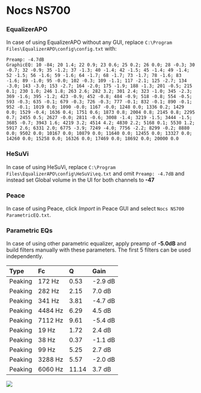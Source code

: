 # Nocs NS700

### EqualizerAPO
In case of using EqualizerAPO without any GUI, replace `C:\Program Files\EqualizerAPO\config\config.txt`
with:
```
Preamp: -4.7dB
GraphicEQ: 10 -84; 20 1.4; 22 0.9; 23 0.6; 25 0.2; 26 0.0; 28 -0.3; 30 -0.7; 32 -0.9; 35 -1.2; 37 -1.3; 40 -1.4; 42 -1.5; 45 -1.4; 49 -1.4; 52 -1.5; 56 -1.6; 59 -1.6; 64 -1.7; 68 -1.7; 73 -1.7; 78 -1.6; 83 -1.6; 89 -1.0; 95 -0.0; 102 -0.3; 109 -1.1; 117 -2.1; 125 -2.7; 134 -3.0; 143 -3.0; 153 -2.7; 164 -2.0; 175 -1.9; 188 -1.3; 201 -0.5; 215 0.1; 230 1.0; 246 1.8; 263 2.6; 282 3.2; 301 2.4; 323 -1.0; 345 -2.3; 369 -1.6; 395 -1.2; 423 -0.9; 452 -0.8; 484 -0.9; 518 -0.8; 554 -0.5; 593 -0.3; 635 -0.1; 679 -0.3; 726 -0.3; 777 -0.1; 832 -0.1; 890 -0.1; 952 -0.1; 1019 0.0; 1090 -0.0; 1167 -0.0; 1248 0.0; 1336 0.2; 1429 0.0; 1529 -0.4; 1636 0.4; 1751 0.6; 1873 0.8; 2004 0.8; 2145 0.8; 2295 0.7; 2455 0.5; 2627 -0.0; 2811 -0.6; 3008 -1.4; 3219 -1.5; 3444 -1.5; 3685 -0.7; 3943 1.6; 4219 3.2; 4514 4.2; 4830 2.2; 5168 0.1; 5530 1.2; 5917 2.6; 6331 2.0; 6775 -3.9; 7249 -4.0; 7756 -2.2; 8299 -0.2; 8880 0.0; 9502 0.0; 10167 0.0; 10879 0.0; 11640 0.0; 12455 0.0; 13327 0.0; 14260 0.0; 15258 0.0; 16326 0.0; 17469 0.0; 18692 0.0; 20000 0.0
```

### HeSuVi
In case of using HeSuVi, replace `C:\Program Files\EqualizerAPO\config\HeSuVi\eq.txt` and omit `Preamp:
-4.7dB` and instead set Global volume in the UI for both channels to **-47**

### Peace
In case of using Peace, click *Import* in Peace GUI and select `Nocs NS700 ParametricEQ.txt`.

### Parametric EQs
In case of using other parametric equalizer, apply preamp of **-5.0dB** and build filters manually with
these parameters. The first 5 filters can be used independently.

| Type    | Fc      |     Q | Gain    |
|:--------|:--------|:------|:--------|
| Peaking | 172 Hz  |  0.53 | -2.9 dB |
| Peaking | 282 Hz  |  2.15 | 7.0 dB  |
| Peaking | 341 Hz  |  3.81 | -4.7 dB |
| Peaking | 4484 Hz |  6.29 | 4.5 dB  |
| Peaking | 7112 Hz |  9.61 | -5.4 dB |
| Peaking | 19 Hz   |  1.72 | 2.4 dB  |
| Peaking | 38 Hz   |  0.37 | -1.1 dB |
| Peaking | 99 Hz   |  5.25 | 2.7 dB  |
| Peaking | 3288 Hz |  5.57 | -2.0 dB |
| Peaking | 6060 Hz | 11.14 | 3.7 dB  |

![](https://raw.githubusercontent.com/jaakkopasanen/AutoEq/master/results/headphonecom/sbaf-serious/Nocs%20NS700/Nocs%20NS700.png)